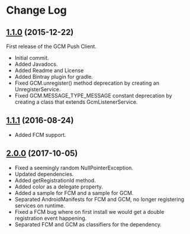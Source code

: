# Change Log

## [1.1.0](https://github.com/devsu/gcm-push-client/releases/tag/1.1.0) (2015-12-22)

First release of the GCM Push Client.

+ Initial commit.
+ Added Javadocs.
+ Added Readme and License
+ Added Bintray plugin for gradle.
+ Fixed GCM.unregister() method deprecation by creating an UnregisterService.
+ Fixed GCM.MESSAGE_TYPE_MESSAGE constant deprecation by creating a class that extends GcmListenerService.

## [1.1.1](https://github.com/devsu/gcm-push-client/releases/tag/1.1.1) (2016-08-24)

+ Added FCM support.

## [2.0.0](https://github.com/devsu/gcm-push-client/releases/tag/2.0.0) (2017-10-05)

+ Fixed a seemingly random NullPointerException.
+ Updated dependencies.
+ Added getRegistrationId method.
+ Added color as a delegate property.
+ Added a sample for FCM and a sample for GCM.
+ Separated AndroidManifests for FCM and GCM, no longer registering services on runtime.
+ Fixed a FCM bug where on first install we would get a double registration event happening.
+ Separated FCM and GCM as classifiers for the dependency.
